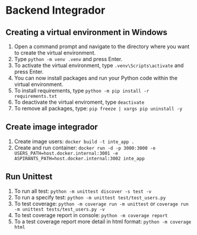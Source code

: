 # Backend Integrador

## Creating a virtual environment in Windows
1. Open a command prompt and navigate to the directory where you want to create the virtual environment.
2. Type `python -m venv .venv` and press Enter.
3. To activate the virtual environment, type `.venv\Scripts\activate` and press Enter.
4. You can now install packages and run your Python code within the virtual environment.
5. To install requirements, type `python -m pip install -r requirements.txt`
6. To deactivate the virtual enviroment, type `deactivate`
7. To remove all packages, type: `pip freeze | xargs pip uninstall -y`

## Create image integrador
1. Create image users: `docker build -t inte_app .`
2. Create and run container: `docker run -d -p 3000:3000 -e USERS_PATH=host.docker.internal:3001 -e ASPIRANTS_PATH=host.docker.internal:3002 inte_app`

## Run Unittest
1. To run all test: `python -m unittest discover -s test -v`
2. To run a specify test: `python -m unittest test/test_users.py`
3. To test coverage: `python -m coverage run -m unittest` or `coverage run -m unittest tests/test_users.py -v`
4. To test coverage report in console: `python -m coverage report`
5. To a test coverage report more detail in html format: `python -m coverage html`